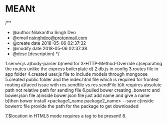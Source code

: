 # MEANt

/**
 * @author Nilakantha Singh Deo
 * @email nsinghdeo@protonmail.com
 * @create date 2018-05-06 02:37:32
 * @modify date 2018-05-06 02:37:38
 * @desc [description]
*/

1.server.js
    a)body-parser
    b)need for X-HTTP-Method-Override 
    c)separating the routes unlike the express boilerplate
    d)
2.db.js in config
3.routes file in app folder
4.created user.js file to include models through mongoose
5.created public folder and the index.html file which is required for fronted routing
    a)faced issue with res.sendfile vs res.sendFile
    b)It requires absolute path not relative path for sending file
6.pulled bower creating .bowerrc and bower.json file
    a)inside bower.json file just add name and give a name
    b)then bower install <package1_name package2_name> --save
    c)inside bowerrc file provide the path for the package to get downloaded
    

7.$location in HTML5 mode requires a <base> tag to be present!
8.
